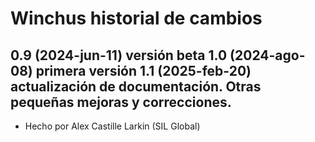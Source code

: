 Winchus historial de cambios
====================

0.9 (2024-jun-11) versión beta
1.0 (2024-ago-08) primera versión
1.1 (2025-feb-20) actualización de documentación. Otras pequeñas mejoras y correcciones. 
----------------
* Hecho por Alex Castille Larkin (SIL Global)
